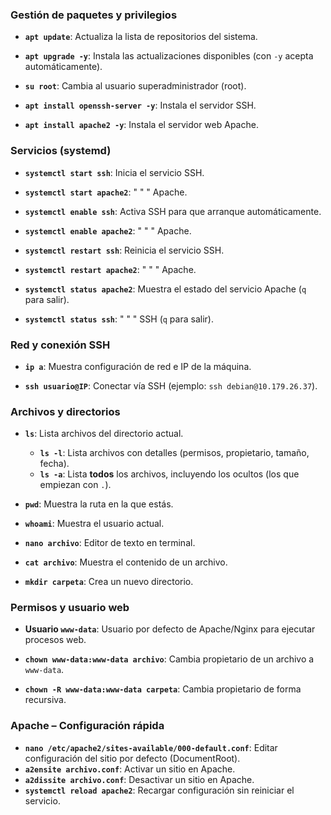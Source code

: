 ### Gestión de paquetes y privilegios
- **`apt update`**: Actualiza la lista de repositorios del sistema.

- **`apt upgrade -y`**: Instala las actualizaciones disponibles (con `-y` acepta automáticamente).

- **`su root`**: Cambia al usuario superadministrador (root).

- **`apt install openssh-server -y`**: Instala el servidor SSH.

- **`apt install apache2 -y`**: Instala el servidor web Apache.


### Servicios (systemd)
- **`systemctl start ssh`**: Inicia el servicio SSH.

- **`systemctl start apache2`**: " " " Apache.

- **`systemctl enable ssh`**: Activa SSH para que arranque automáticamente.

- **`systemctl enable apache2`**: " " " Apache.

- **`systemctl restart ssh`**: Reinicia el servicio SSH.

- **`systemctl restart apache2`**: " " " Apache.

- **`systemctl status apache2`**: Muestra el estado del servicio Apache (`q` para salir).

- **`systemctl status ssh`**: " " " SSH (`q` para salir).

### Red y conexión SSH
- **`ip a`**: Muestra configuración de red e IP de la máquina.

- **`ssh usuario@IP`**: Conectar vía SSH (ejemplo: `ssh debian@10.179.26.37`).


### Archivos y directorios

- **`ls`**: Lista archivos del directorio actual.
	- **`ls -l`**: Lista archivos con detalles (permisos, propietario, tamaño, fecha).
	- **`ls -a`**: Lista **todos** los archivos, incluyendo los ocultos (los que empiezan con `.`).

- **`pwd`**: Muestra la ruta en la que estás.

- **`whoami`**: Muestra el usuario actual.

- **`nano archivo`**: Editor de texto en terminal.

- **`cat archivo`**: Muestra el contenido de un archivo.

- **`mkdir carpeta`**: Crea un nuevo directorio.



### Permisos y usuario web

- **Usuario `www-data`**: Usuario por defecto de Apache/Nginx para ejecutar procesos web.

- **`chown www-data:www-data archivo`**: Cambia propietario de un archivo a `www-data`.

- **`chown -R www-data:www-data carpeta`**: Cambia propietario de forma recursiva.



### Apache – Configuración rápida

- **`nano /etc/apache2/sites-available/000-default.conf`**: Editar configuración del sitio por defecto (DocumentRoot).
- **`a2ensite archivo.conf`**: Activar un sitio en Apache.
- **`a2dissite archivo.conf`**: Desactivar un sitio en Apache.
- **`systemctl reload apache2`**: Recargar configuración sin reiniciar el servicio.

